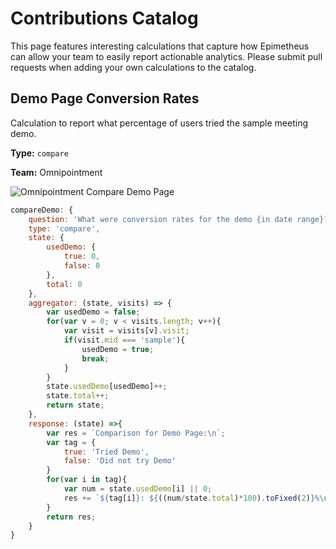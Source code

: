 # Contributions Catalog

This page features interesting calculations that capture how Epimetheus can allow your team to easily report actionable analytics. Please submit pull requests when adding your own calculations to the catalog.


## Demo Page Conversion Rates

Calculation to report what percentage of users tried the sample meeting demo.

**Type:** `compare`

**Team:** Omnipointment

![Omnipointment Compare Demo Page](https://github.com/vingkan/epimetheus/blob/master/docs/omni-compare-demo.png)

```javascript
compareDemo: {
	question: 'What were conversion rates for the demo {in date range}?',
	type: 'compare',
	state: {
		usedDemo: {
			true: 0,
			false: 0
		},
		total: 0
	},
	aggregator: (state, visits) => {
		var usedDemo = false;
		for(var v = 0; v < visits.length; v++){
			var visit = visits[v].visit;
			if(visit.mid === 'sample'){
				usedDemo = true;
				break;
			}
		}
		state.usedDemo[usedDemo]++;
		state.total++;
		return state;
	},
	response: (state) =>{
		var res = `Comparison for Demo Page:\n`;
		var tag = {
			true: 'Tried Demo',
			false: 'Did not try Demo'
		}
		for(var i in tag){
			var num = state.usedDemo[i] || 0;
			res += `${tag[i]}: ${((num/state.total)*100).toFixed(2)}%\n`;
		}
		return res;
	}
}
```